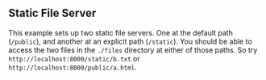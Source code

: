## Static File Server

This example sets up two static file servers. One at the default path (`/public`), and another at an explicit path (`/static`). You should be able to access the two files in the `./files` directory at either of those paths. So try `http://localhost:8000/static/b.txt` or `http://localhost:8000/public/a.html`.
